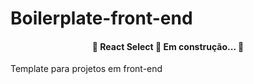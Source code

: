# Boilerplate-front-end

<h4 align="center"> 
	🚧  React Select 🚀 Em construção...  🚧
</h4>

Template para projetos em front-end

